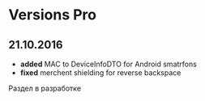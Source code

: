 # Versions Pro

## 21.10.2016

- **added** MAC to DeviceInfoDTO for Android smatrfons
- **fixed** merchent shielding for reverse backspace

<aside class="warning">Раздел в разработке</aside>
